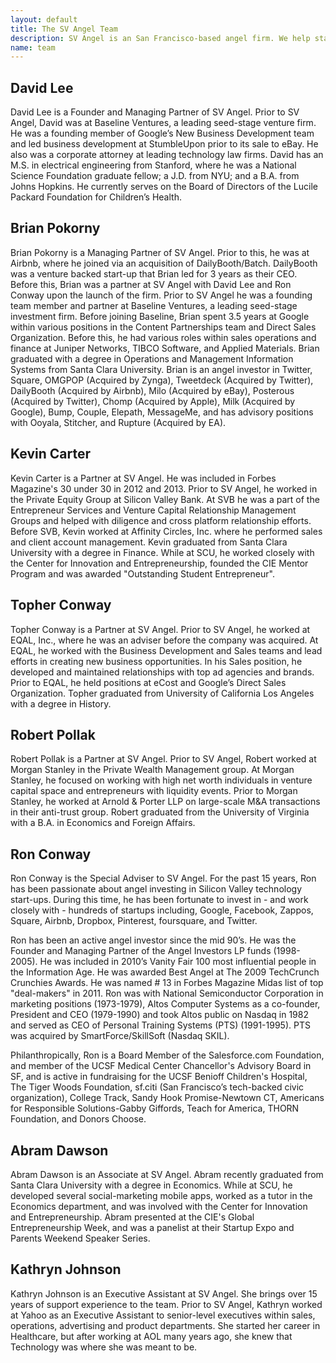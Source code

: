 ```yaml
---
layout: default
title: The SV Angel Team
description: SV Angel is an San Francisco-based angel firm. We help startups with business development, financing, Mamp;A and other strategic advice.
name: team
---
```


## David Lee
David Lee is a Founder and Managing Partner of SV Angel. Prior to SV Angel, David was at Baseline Ventures, a leading seed-stage venture firm. He was a founding member of Google’s New Business Development team and led business development at StumbleUpon prior to its sale to eBay. He also was a corporate attorney at leading technology law firms. David has an M.S. in electrical engineering from Stanford, where he was a National Science Foundation graduate fellow; a J.D. from NYU; and a B.A. from Johns Hopkins. He currently serves on the Board of Directors of the Lucile Packard Foundation for Children’s Health.

## Brian Pokorny
Brian Pokorny is a Managing Partner of SV Angel. Prior to this, he was at Airbnb, where he joined via an acquisition of DailyBooth/Batch. DailyBooth was a venture backed start-up that Brian led for 3 years as their CEO. Before this, Brian was a partner at SV Angel with David Lee and Ron Conway upon the launch of the firm. Prior to SV Angel he was a founding team member and partner at Baseline Ventures, a leading seed-stage investment firm. Before joining Baseline, Brian spent 3.5 years at Google within various positions in the Content Partnerships team and Direct Sales Organization. Before this, he had various roles within sales operations and finance at Juniper Networks, TIBCO Software, and Applied Materials. Brian graduated with a degree in Operations and Management Information Systems from Santa Clara University. Brian is an angel investor in Twitter, Square, OMGPOP (Acquired by Zynga), Tweetdeck (Acquired by Twitter), DailyBooth (Acquired by Airbnb), Milo (Acquired by eBay), Posterous (Acquired by Twitter), Chomp (Acquired by Apple), Milk (Acquired by Google), Bump, Couple, Elepath, MessageMe, and has advisory positions with Ooyala, Stitcher, and Rupture (Acquired by EA).

## Kevin Carter
Kevin Carter is a Partner at SV Angel. He was included in Forbes Magazine's 30 under 30 in 2012 and 2013. Prior to SV Angel, he worked in the Private Equity Group at Silicon Valley Bank. At SVB he was a part of the Entrepreneur Services and Venture Capital Relationship Management Groups and helped with diligence and cross platform relationship efforts. Before SVB, Kevin worked at Affinity Circles, Inc. where he performed sales and client account management. Kevin graduated from Santa Clara University with a degree in Finance. While at SCU, he worked closely with the Center for Innovation and Entrepreneurship, founded the CIE Mentor Program and was awarded "Outstanding Student Entrepreneur".

## Topher Conway
Topher Conway is a Partner at SV Angel. Prior to SV Angel, he worked at EQAL, Inc., where he was an adviser before the company was acquired. At EQAL, he worked with the Business Development and Sales teams and lead efforts in creating new business opportunities. In his Sales position, he developed and maintained relationships with top ad agencies and brands. Prior to EQAL, he held positions at eCost and Google’s Direct Sales Organization. Topher graduated from University of California Los Angeles with a degree in History.

## Robert Pollak
Robert Pollak is a Partner at SV Angel. Prior to SV Angel, Robert worked at Morgan Stanley in the Private Wealth Management group. At Morgan Stanley, he focused on working with high net worth individuals in venture capital space and entrepreneurs with liquidity events. Prior to Morgan Stanley, he worked at Arnold &amp; Porter LLP on large-scale M&amp;A transactions in their anti-trust group. Robert graduated from the University of Virginia with a B.A. in Economics and Foreign Affairs.

## Ron Conway
Ron Conway is the Special Adviser to SV Angel. For the past 15 years, Ron has been passionate about angel investing in Silicon Valley technology start-ups. During this time, he has been fortunate to invest in - and work closely with - hundreds of startups including, Google, Facebook, Zappos, Square, Airbnb, Dropbox, Pinterest, foursquare, and Twitter.

Ron has been an active angel investor since the mid 90’s. He was the Founder and Managing Partner of the Angel Investors LP funds (1998-2005). He was included in 2010’s Vanity Fair 100 most influential people in the Information Age. He was awarded Best Angel at The 2009 TechCrunch Crunchies Awards. He was named # 13 in Forbes Magazine Midas list of top "deal-makers" in 2011. Ron was with National Semiconductor Corporation in marketing positions (1973-1979), Altos Computer Systems as a co-founder, President and CEO (1979-1990) and took Altos public on Nasdaq in 1982 and served as CEO of Personal Training Systems (PTS) (1991-1995). PTS was acquired by SmartForce/SkillSoft (Nasdaq SKIL).
 
Philanthropically, Ron is a Board Member of the Salesforce.com Foundation, and member of the UCSF Medical Center Chancellor's Advisory Board in SF, and is active in fundraising for the UCSF Benioff Children's Hospital, The Tiger Woods Foundation, sf.citi (San Francisco’s tech-backed civic organization), College Track, Sandy Hook Promise-Newtown CT, Americans for Responsible Solutions-Gabby Giffords, Teach for America, THORN Foundation, and Donors Choose.

## Abram Dawson
Abram Dawson is an Associate at SV Angel. Abram recently graduated from Santa Clara University with a degree in Economics. While at SCU, he developed several social-marketing mobile apps, worked as a tutor in the Economics department, and was involved with the Center for Innovation and Entrepreneurship. Abram presented at the CIE's Global Entrepreneurship Week, and was a panelist at their Startup Expo and Parents Weekend Speaker Series.

## Kathryn Johnson
Kathryn Johnson is an Executive Assistant at SV Angel. She brings over 15 years of support experience to the team. Prior to SV Angel, Kathryn worked at Yahoo as an Executive Assistant to senior-level executives within sales, operations, advertising and product departments. She started her career in Healthcare, but after working at AOL many years ago, she knew that Technology was where she was meant to be.
